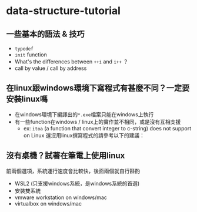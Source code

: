 # data-structure-tutorial
## 一些基本的語法 & 技巧
* `typedef`
* `init` function
* What's the differences between `++i` and `i++` ？
* call by value / call by address

## 在linux跟windows環境下寫程式有甚麼不同？一定要安裝linux嗎
* 在windows環境下編譯出的`*.exe`檔案只能在windows上執行
* 有一些function在windows / linux上的實作並不相同，或是沒有互相支援
    * ex: `itoa` (a function that convert integer to c-string) does not support on Linux
還沒用linux撰寫程式的請參考以下的建議：

## 沒有桌機？試著在筆電上使用linux
前兩個選項，系統運行速度會比較快，後面兩個就自行斟酌
* WSL2 (只支援windows系統，是windows系統的首選)
* 安裝雙系統
* vmware workstation on windows/mac
* virtualbox on windows/mac


